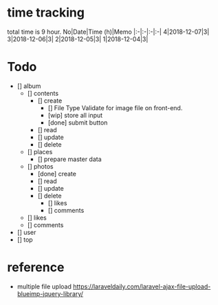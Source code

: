 # time tracking
total time is 9 hour.
No|Date|Time (h)|Memo
|:-|:-|:-|:-|
4|2018-12-07|3|
3|2018-12-06|3|
2|2018-12-05|3|
1|2018-12-04|3|

# Todo
- [] album
    - [] contents
        - [] create
            - [] File Type Validate for image file on front-end.
            - [wip] store all input
            - [done] submit button
        - [] read
        - [] update
        - [] delete
    - [] places
        - [] prepare master data
    - [] photos
        - [done] create
        - [] read
        - [] update
        - [] delete
            - [] likes
            - [] comments
    - [] likes
    - [] comments
- [] user
- [] top

# reference
- multiple file upload
https://laraveldaily.com/laravel-ajax-file-upload-blueimp-jquery-library/
